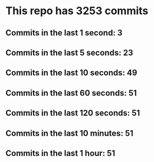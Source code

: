# This repo has 3253 commits

## Commits in the last 1 second: 3
## Commits in the last 5 seconds: 23
## Commits in the last 10 seconds: 49
## Commits in the last 60 seconds: 51
## Commits in the last 120 seconds: 51
## Commits in the last 10 minutes: 51
## Commits in the last 1 hour: 51
